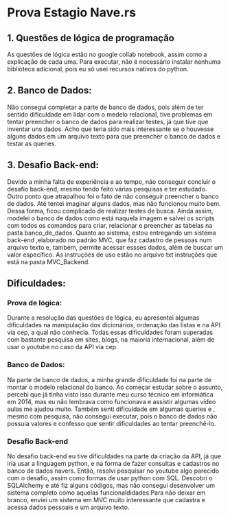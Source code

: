 # Prova Estagio Nave.rs

## 1. Questões de lógica de programação
 As questões de lógica estão no google collab notebook, assim como a explicação de cada uma. Para executar, não é necessário instalar nenhuma biblioteca adicional, pois eu só usei recursos nativos do python.

## 2. Banco de Dados:
 Não consegui completar a parte de banco de dados, pois além de ter sentido dificuldade em lidar com o medelo relacional, tive problemas em tentar preencher o banco de dados para realizar testes, já que tive que inventar uns dados. Acho que teria sido mais interessante se o houvesse alguns dados em um arquivo texto para que preencher o banco de dados e testar as queries.
 
 ## 3. Desafio Back-end:
 Devido a minha falta de experiência e ao tempo, não conseguir concluir o desafio back-end, mesmo tendo feito várias pesquisas e ter estudado. Outro ponto que atrapalhou foi o fato de não conseguir preencher o banco de dados. Até tentei imaginar alguns dados, mas não funcionou muito bem. Dessa forma, ficou complicado de realizar testes de busca. Ainda assim, modelei o banco de dados como está naquela imagem e salvei os scripts com todos os comandos para criar, relacionar e preencher as tabelas na pasta banco_de_dados. Quanto ao sistema, estou entregando um sistema back-end ,elaborado no padrão MVC, que faz cadastro de pessoas num arquivo texto e, também, permite acessar essses dados, além de buscar um valor específico. As instruções de uso estão no arquivo txt instruções que está na pasta MVC_Backend.
 
 ## Dificuldades:
 
### Prova de lógica:
 Durante a resolução das questões de lógica, eu apresentei algumas dificuldades na manipulação dos dicionários, ordenação das listas e na API via cep, a qual não conhecia. Todas essas dificuldades foram superadas com bastante pesquisa em sites, blogs, na maioria internacional, além de usar o youtube no caso da API via cep.
 
### Banco de Dados:
 Na parte de banco de dados, a minha grande dificuldade foi na parte de montar o modelo relacional do banco. Ao começar estudar sobre o assunto, percebi que já tinha visto isso durante meu curso técnico em informática em 2014, mas eu não lembrava como funcionava e assistir algumas vídeo aulas me ajudou muito.
 Também senti dificuldade em algumas queries e , mesmo com pesquisa, não consegui executar, pois o banco de dados não possuia valores e confesso que sentir dificuldades ao tentar preenchê-lo.
 
### Desafio Back-end
 No desafio back-end eu tive dificuldades na parte da criação da API, já que iria usar a linguagem python, e na forma de fazer consultas e cadastros no banco de dados navers. Então, resolvi pesquisar no youtube algo parecido com o desafio, assim como formas de usar python com SQL. Descobri o SQLAlchemy e até fiz alguns códigos, mas não consegui desenvolver um sistema completo como aquelas funcionaldidades.Para não deixar em branco, enviei um sistema em MVC muito interessante que cadastra e acessa dados pessoais e um arquivo texto. 
  
 




